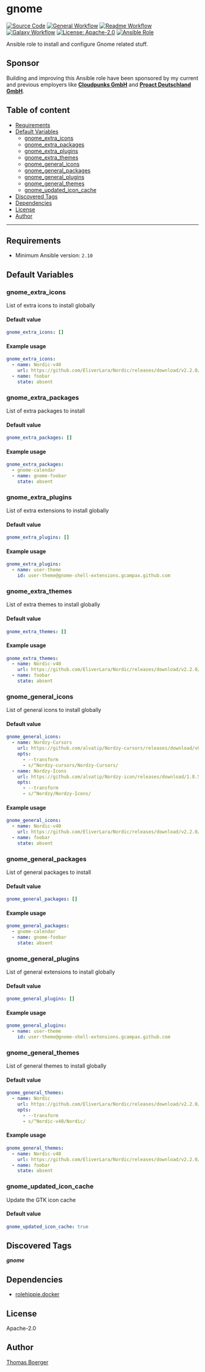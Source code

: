 # gnome

[![Source Code](https://img.shields.io/badge/github-source%20code-blue?logo=github&amp;logoColor=white)](https://github.com/rolehippie/gnome)
[![General Workflow](https://github.com/rolehippie/gnome/actions/workflows/general.yml/badge.svg)](https://github.com/rolehippie/gnome/actions/workflows/general.yml)
[![Readme Workflow](https://github.com/rolehippie/gnome/actions/workflows/readme.yml/badge.svg)](https://github.com/rolehippie/gnome/actions/workflows/readme.yml)
[![Galaxy Workflow](https://github.com/rolehippie/gnome/actions/workflows/galaxy.yml/badge.svg)](https://github.com/rolehippie/gnome/actions/workflows/galaxy.yml)
[![License: Apache-2.0](https://img.shields.io/github/license/rolehippie/gnome)](https://github.com/rolehippie/gnome/blob/master/LICENSE)
[![Ansible Role](https://img.shields.io/badge/role-rolehippie.gnome-blue)](https://galaxy.ansible.com/rolehippie/gnome)

Ansible role to install and configure Gnome related stuff.

## Sponsor

Building and improving this Ansible role have been sponsored by my current and previous employers like **[Cloudpunks GmbH](https://cloudpunks.de)** and **[Proact Deutschland GmbH](https://www.proact.eu)**.

## Table of content

- [Requirements](#requirements)
- [Default Variables](#default-variables)
  - [gnome_extra_icons](#gnome_extra_icons)
  - [gnome_extra_packages](#gnome_extra_packages)
  - [gnome_extra_plugins](#gnome_extra_plugins)
  - [gnome_extra_themes](#gnome_extra_themes)
  - [gnome_general_icons](#gnome_general_icons)
  - [gnome_general_packages](#gnome_general_packages)
  - [gnome_general_plugins](#gnome_general_plugins)
  - [gnome_general_themes](#gnome_general_themes)
  - [gnome_updated_icon_cache](#gnome_updated_icon_cache)
- [Discovered Tags](#discovered-tags)
- [Dependencies](#dependencies)
- [License](#license)
- [Author](#author)

---

## Requirements

- Minimum Ansible version: `2.10`


## Default Variables

### gnome_extra_icons

List of extra icons to install globally

#### Default value

```YAML
gnome_extra_icons: []
```

#### Example usage

```YAML
gnome_extra_icons:
  - name: Nordic-v40
    url: https://github.com/EliverLara/Nordic/releases/download/v2.2.0/Nordic-v40.tar.xz
  - name: foobar
    state: absent
```

### gnome_extra_packages

List of extra packages to install

#### Default value

```YAML
gnome_extra_packages: []
```

#### Example usage

```YAML
gnome_extra_packages:
  - gnome-calendar
  - name: gnome-foobar
    state: absent
```

### gnome_extra_plugins

List of extra extensions to install globally

#### Default value

```YAML
gnome_extra_plugins: []
```

#### Example usage

```YAML
gnome_extra_plugins:
  - name: user-theme
    id: user-theme@gnome-shell-extensions.gcampax.github.com
```

### gnome_extra_themes

List of extra themes to install globally

#### Default value

```YAML
gnome_extra_themes: []
```

#### Example usage

```YAML
gnome_extra_themes:
  - name: Nordic-v40
    url: https://github.com/EliverLara/Nordic/releases/download/v2.2.0/Nordic-v40.tar.xz
  - name: foobar
    state: absent
```

### gnome_general_icons

List of general icons to install globally

#### Default value

```YAML
gnome_general_icons:
  - name: Nordzy-Cursors
    url: https://github.com/alvatip/Nordzy-cursors/releases/download/v0.6.0/Nordzy-cursors.tar.gz
    opts:
      - --transform
      - s/^Nordzy-cursors/Nordzy-Cursors/
  - name: Nordzy-Icons
    url: https://github.com/alvatip/Nordzy-icon/releases/download/1.8.5/Nordzy.tar.gz
    opts:
      - --transform
      - s/^Nordzy/Nordzy-Icons/
```

#### Example usage

```YAML
gnome_general_icons:
  - name: Nordic-v40
    url: https://github.com/EliverLara/Nordic/releases/download/v2.2.0/Nordic-v40.tar.xz
  - name: foobar
    state: absent
```

### gnome_general_packages

List of general packages to install

#### Default value

```YAML
gnome_general_packages: []
```

#### Example usage

```YAML
gnome_general_packages:
  - gnome-calendar
  - name: gnome-foobar
    state: absent
```

### gnome_general_plugins

List of general extensions to install globally

#### Default value

```YAML
gnome_general_plugins: []
```

#### Example usage

```YAML
gnome_general_plugins:
  - name: user-theme
    id: user-theme@gnome-shell-extensions.gcampax.github.com
```

### gnome_general_themes

List of general themes to install globally

#### Default value

```YAML
gnome_general_themes:
  - name: Nordic
    url: https://github.com/EliverLara/Nordic/releases/download/v2.2.0/Nordic-v40.tar.xz
    opts:
      - --transform
      - s/^Nordic-v40/Nordic/
```

#### Example usage

```YAML
gnome_general_themes:
  - name: Nordic-v40
    url: https://github.com/EliverLara/Nordic/releases/download/v2.2.0/Nordic-v40.tar.xz
  - name: foobar
    state: absent
```

### gnome_updated_icon_cache

Update the GTK icon cache

#### Default value

```YAML
gnome_updated_icon_cache: true
```

## Discovered Tags

**_gnome_**


## Dependencies

- [rolehippie.docker](https://github.com/rolehippie/docker)

## License

Apache-2.0

## Author

[Thomas Boerger](https://github.com/tboerger)
